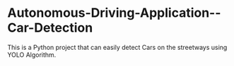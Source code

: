 # Autonomous-Driving-Application--Car-Detection
This is a Python project that can easily detect Cars on the streetways using YOLO Algorithm.
